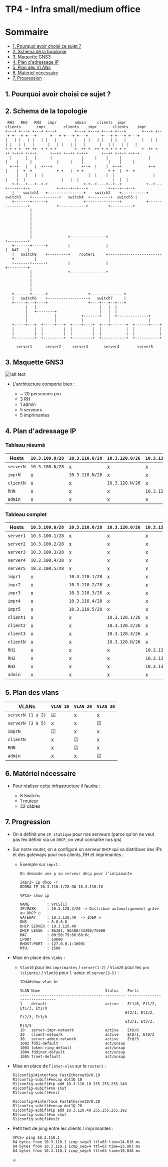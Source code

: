 # TP4 - Infra small/medium office

# Sommaire 

* [1. Pourquoi avoir choisi ce sujet ?](#1-pourquoi-avoir-choisi-ce-sujet)
* [2. Schema de la topologie](#2-schema-de-la-topologie)
* [3. Maquette GNS3](#3-maquette-gns3)
* [4. Plan d'adressage IP](#4-plan-dadressage-ip)
* [5. Plan des VLANs](#5-plan-des-vlans)
* [6. Matériel nécessaire](#6-matériel-nécessaire)
* [7. Progression](#7-progression)

## 1. Pourquoi avoir choisi ce sujet ?



## 2. Schema de la topologie

```
 RH1   RH2   RH3   impr        admin     clients  impr            clients       impr        clients    impr       clients    impr
+---+ +---+ +---+ +---+        +---+ +---+ +---+ +---+       +---+ +---+ +---+ +---+      +---+ +---+ +---+      +---+ +---+ +---+
|   | |   | |   | |   |        |   | |   | |   | |   |       |   | |   | |   | |   |      |   | |   | |   |      |   | |   | |   |
+-+-+ +--++ ++--+ +-+-+        +--++ +--++ +-+-+ +-+-+       +--++ +--++ +-+-+ +-+-+      +--++ +--++ +-+-+      +--++ +-+-+ +-+-+
  |      |   |      |             |     |    |     |            |     |    |     |           |     |    |           |    |     |
  +--+   |   |  +---+             +--+  |    |  +--+            +-+   |    |  +--+           +-+   |  +-+           +-+  |  +--+
     |   |   |  |                    |  |    |  |                 |   |    |  |                |   |  |               |  |  |
   +-+---+---+--+-+                +-+--+----+--+--+           +--+---+----+--+-+            +-+---+--+---+         +-+--+--+--+
   |    switch1   +----------------+    switch2    +-----------+     switch3    +------------+   switch4  +---------+  switch5 |
   +-------+------+                +---------------+           +----------------+            +------------+         +----------+
           |
           |
           |
           |
           |
           |
           |                +----------------+                           +---------+
   +-------+------+         |                |                           |  NAT    |
   |   switch8    +---------+    router1     +---------------------------+         |
   +-------+------+         |                |                           +---------+
           |                +----------------+
           |
           |
           |
           |
   +-------+------+                  +---------------+
   |   switch6    +------------------+   switch7     |
   +-----+---+----+                  +----+---+--+---+
         |   |                            |   |  |
         |   +--------+                   |   |  |
         |            |           +-------+   |  +--------------+
         |            |           |           |                 |
   +-----+---+  +-----+---+  +----+----+  +---+-------+  +------+----+
   |         |  |         |  |         |  |           |  |           |
   |         |  |         |  |         |  |           |  |           |
   +---------+  +---------+  +---------+  +-----------+  +-----------+

     server1      server2     server3       server4        server5

```

## 3. Maquette GNS3

![!alt text](/TP4/screens/screenGNS3.png)

* L'architecture comporte bien :

   * ~ 20 personnes pro
   * 3 RH
   * 1 admin
   * 5 serveurs
   * 5 imprimantes

## 4. Plan d'adressage IP

### Tableau résumé
Hosts | `10.3.100.0/28` |  `10.3.110.0/28` |  `10.3.120.0/26` | `10.3.130.0/28` | `10.3.140.0/29`
--- | --- | --- | --- | --- | ---
`serverN` | `10.3.100.N/28` | x | x | x | x
`imprN` | x | `10.3.110.N/28` | x | x | x
`clientN` | x | x | `10.3.120.N/26` | x | x
`RHN` | x | x | x | `10.3.130.N/28` | x
`admin` | x | x | x | x | `10.3.140.1/29`

### Tableau complet
Hosts | `10.3.100.0/28` |  `10.3.110.0/28` |  `10.3.120.0/26` | `10.3.130.0/28` | `10.3.140.0/29`
--- | --- | --- | --- | --- | ---
`server1` | `10.3.100.1/28` | x | x | x | x
`server2` | `10.3.100.2/28` | x | x | x | x
`server3` | `10.3.100.3/28` | x | x | x | x
`server4` | `10.3.100.4/28` | x | x | x | x
`server5` | `10.3.100.5/28` | x | x | x | x
`impr1` | x | `10.3.110.1/28` | x | x | x
`impr2` | x | `10.3.110.2/28` | x | x | x
`impr3` | x | `10.3.110.3/28` | x | x | x
`impr4` | x | `10.3.110.4/28` | x | x | x
`impr5` | x | `10.3.110.5/28` | x | x | x
`client1` | x | x | `10.3.120.1/26` | x | x
`client2` | x | x | `10.3.120.2/26` | x | x
`client3` | x | x | `10.3.120.3/26` | x | x
`clientN` | x | x | `10.3.120.N/26` | x | x
`RH1` | x | x | x | `10.3.130.1/28` | x
`RH2` | x | x | x | `10.3.130.2/28` | x
`RH3` | x | x | x | `10.3.130.3/28` | x
`admin` | x | x | x | x | `10.3.140.1/29`

## 5. Plan des vlans

VLANs | `VLAN 10` |  `VLAN 20` |  `VLAN 30`
--- | --- | --- | --- |
`serverN (1 à 2)` | ☑ | x | x |
`serverN (3 à 5)` | x | x | ☑ |
`imprN` | ☑ | x | x |
`clientN` | x | ☑ | x |
`RHN` | x | ☑ | x |
`admin` | x | x | ☑ |

## 6. Matériel nécessaire

* Pour réaliser cette infrastructure il faudra :

  * 8 Switchs
  * 1 routeur
  * 32 câbles
  
 
## 7. Progression

* On a définit une `IP statique` pour nos serveurs (parce qu'on ne veut pas les définir via un `DHCP`, on veut connaitre nos ips)

* Sur notre router, on a configuré un serveur `DHCP` qui va distribuer des IPs et des gateways pour nos clients, RH et imprimantes :

  * Exemple sur `impr1` :

    ```
    On demande une p au serveur dhcp pour l'imrpimante

    impr2> ip dhcp -r
    DDORA IP 10.3.110.1/28 GW 10.3.110.10
    ```

    ```
    VPCS> show ip

    NAME        : VPCS[1]
    IP/MASK     : 10.3.120.3/26 -> Distribué automatiquement grâve au DHCP 🔥
    GATEWAY     : 10.3.120.40  -> IDEM 🔥
    DNS         : 8.8.8.8
    DHCP SERVER : 10.3.120.40
    DHCP LEASE  : 86381, 86400/43200/75600
    MAC         : 00:50:79:66:68:0c
    LPORT       : 10090
    RHOST:PORT  : 127.0.0.1:10091
    MTU:        : 1500
    ```

* Mise en place des `VLANs` :

  * `Vlan10` pour les `imprimantes` / `server(1-2)` / `Vlan20` pour les `pro (clients)` / `Vlan30` pour `l'admin` et `server(3-5)` :

    ```
    IOU4#show vlan br

    VLAN Name                             Status    Ports
    ---- -------------------------------- --------- -------------------------------
    1    default                          active    Et1/0, Et1/2, Et1/3, Et2/0
                                                   Et2/1, Et2/2, Et2/3, Et3/0
                                                   Et3/1, Et3/2, Et3/3
    10   server-impr-network              active    Et0/0
    20   client-network                   active    Et0/1, Et0/2
    30   server-admin-network             active    Et0/3
    1002 fddi-default                     act/unsup 
    1003 token-ring-default               act/unsup 
    1004 fddinet-default                  act/unsup 
    1005 trnet-default                    act/unsup 
    ```

* Mise en place de l'`inter-vlan` sur le `router1` : 

  ```
  R1(config)#interface FastEthernet0/0.10
  R1(config-subif)#encap dot1Q 10 
  R1(config-subif)#ip add 10.3.110.10 255.255.255.240
  R1(config-subif)#no shut
  R1(config-subif)#exit

  R1(config)#interface FastEthernet0/0.20
  R1(config-subif)#encap dot1Q 20
  R1(config-subif)#ip add 10.3.120.40 255.255.255.192
  R1(config-subif)#no shut
  R1(config-subif)#exit
  ```

* Petit test de ping entre les clients / imprimantes : 

  ```
  VPCS> ping 10.3.110.1
  84 bytes from 10.3.110.1 icmp_seq=3 ttl=63 time=14.616 ms
  84 bytes from 10.3.110.1 icmp_seq=4 ttl=63 time=23.003 ms
  84 bytes from 10.3.110.1 icmp_seq=5 ttl=63 time=19.038 ms
  ```

  🔥


